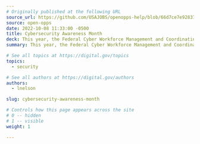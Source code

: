 ```yaml
---
# Originally published at the following URL
source_url: https://github.com/USAJOBS/openopps-help/blob/66d7ce7e928372cd7f0f99befa28685644d53359/assets/Cyber%20Community%20Campaign%20Toolkit.pdf?raw=true
source: open-opps
date: 2022-10-08 11:33:00 -0500
title: Cybersecurity Awareness Month
deck: This year, the Federal Cyber Workforce Management and Coordinating Working Group, in partnership with OPM, is hosting an interagency contest to promote and expand awareness of the Cyber Professionals Community on Open Opportunities. This community serves as a central hub to post and participate in cyber career development opportunities. Download their Toolkit (1.29 MB, 21 pages) to learn more about the interagency contest that runs October 3rd to December 2nd.
summary: This year, the Federal Cyber Workforce Management and Coordinating Working Group, in partnership with OPM, is hosting an interagency contest to promote and expand awareness of the Cyber Professionals Community on Open Opportunities. This community serves as a central hub to post and participate in cyber career development opportunities. Download their Toolkit (1.29 MB, 21 pages) to learn more about the interagency contest that runs October 3rd to December 2nd.

# See all topics at https://digital.gov/topics
topics:
  - security

# See all authors at https://digital.gov/authors
authors:
  - lnelson

slug: cybersecurity-awareness-month

# Controls how this page appears across the site
# 0 -- hidden
# 1 -- visible
weight: 1

---
```

